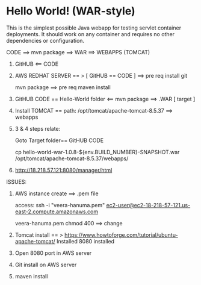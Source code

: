 Hello World! (WAR-style)
===============

This is the simplest possible Java webapp for testing servlet container deployments.  It should work on any container and requires no other dependencies or configuration.



CODE ==> mvn package ==> WAR ==> WEBAPPS (TOMCAT)



1. GitHUB <== CODE



2. AWS REDHAT  SERVER == >  [ GitHUB == CODE ]       ==> pre req install git 

       
    mvn package                                       ==> pre req maven install
    
    
3.  GitHUB CODE == Hello-World folder <==  mvn package  ==> .WAR [ target ] 


4. Install TOMCAT   == path: /opt/tomcat/apache-tomcat-8.5.37 ==> webapps 



5.   3 & 4 steps relate: 
     
     Goto Target folder== GitHUB CODE
     
     cp hello-world-war-1.0.8-\$\{env.BUILD_NUMBER\}-SNAPSHOT.war /opt/tomcat/apache-tomcat-8.5.37/webapps/
     
     
     
6. http://18.218.57.121:8080/manager/html





ISSUES: 

1. AWS instance create ==> .pem file 

   access: ssh -i "veera-hanuma.pem" ec2-user@ec2-18-218-57-121.us-east-2.compute.amazonaws.com
   
    veera-hanuma.pem   chmod 400 ==> change
    
    
 2. Tomcat install == > https://www.howtoforge.com/tutorial/ubuntu-apache-tomcat/    Installed  8080 installed 
 
 
 3. Open 8080 port in AWS server 
 
 4. Git install on AWS server 
 
 5. maven install 
 
 




